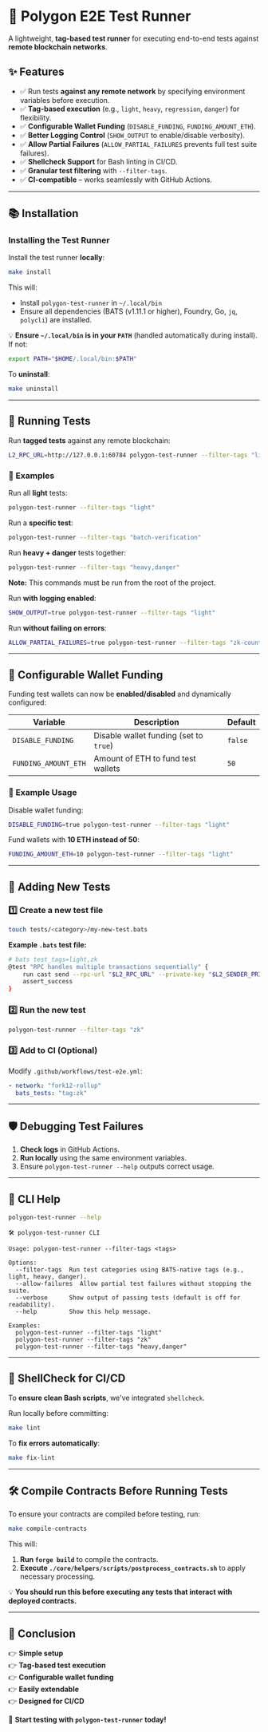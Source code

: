 # 🚀 Polygon E2E Test Runner

A lightweight, **tag-based test runner** for executing end-to-end tests against **remote blockchain networks**.

## ✨ Features

- ✅ Run tests **against any remote network** by specifying environment variables before execution.
- ✅ **Tag-based execution** (e.g., `light`, `heavy`, `regression`, `danger`) for flexibility.
- ✅ **Configurable Wallet Funding** (`DISABLE_FUNDING`, `FUNDING_AMOUNT_ETH`).
- ✅ **Better Logging Control** (`SHOW_OUTPUT` to enable/disable verbosity).
- ✅ **Allow Partial Failures** (`ALLOW_PARTIAL_FAILURES` prevents full test suite failures).
- ✅ **Shellcheck Support** for Bash linting in CI/CD.
- ✅ **Granular test filtering** with `--filter-tags`.
- ✅ **CI-compatible** – works seamlessly with GitHub Actions.

---

## 📚 Installation

### Installing the Test Runner

Install the test runner **locally**:

```sh
make install
```

This will:

- Install `polygon-test-runner` in `~/.local/bin`
- Ensure all dependencies (BATS (v1.11.1 or higher), Foundry, Go, `jq`, `polycli`) are installed.

💡 **Ensure `~/.local/bin` is in your `PATH`** (handled automatically during install). If not:

```sh
export PATH="$HOME/.local/bin:$PATH"
```

To **uninstall**:

```sh
make uninstall
```

---

## 🚀 Running Tests

Run **tagged tests** against any remote blockchain:

```sh
L2_RPC_URL=http://127.0.0.1:60784 polygon-test-runner --filter-tags "light"
```

### 🔹 Examples

Run all **light** tests:

```sh
polygon-test-runner --filter-tags "light"
```

Run a **specific test**:

```sh
polygon-test-runner --filter-tags "batch-verification"
```

Run **heavy + danger** tests together:

```sh
polygon-test-runner --filter-tags "heavy,danger"
```
**Note:** This commands must be run from the root of the project.

Run **with logging enabled**:

```sh
SHOW_OUTPUT=true polygon-test-runner --filter-tags "light"
```

Run **without failing on errors**:

```sh
ALLOW_PARTIAL_FAILURES=true polygon-test-runner --filter-tags "zk-counters"
```

---

## 🔧 Configurable Wallet Funding

Funding test wallets can now be **enabled/disabled** and dynamically configured:

| **Variable**            | **Description**                            | **Default** |
|-------------------------|--------------------------------|------------|
| `DISABLE_FUNDING`       | Disable wallet funding (set to `true`)  | `false`    |
| `FUNDING_AMOUNT_ETH`    | Amount of ETH to fund test wallets     | `50`       |

### 🔹 Example Usage

Disable wallet funding:
```sh
DISABLE_FUNDING=true polygon-test-runner --filter-tags "light"
```

Fund wallets with **10 ETH instead of 50**:
```sh
FUNDING_AMOUNT_ETH=10 polygon-test-runner --filter-tags "light"
```

---

## 📝 Adding New Tests

### 1️⃣ Create a new test file

```sh
touch tests/<category>/my-new-test.bats
```

**Example `.bats` test file:**

```bash
# bats test_tags=light,zk
@test "RPC handles multiple transactions sequentially" {
    run cast send --rpc-url "$L2_RPC_URL" --private-key "$L2_SENDER_PRIVATE_KEY" --create 0x600160015B810190630000000456
    assert_success
}
```

### 2️⃣ Run the new test

```sh
polygon-test-runner --filter-tags "zk"
```

### 3️⃣ Add to CI (Optional)

Modify `.github/workflows/test-e2e.yml`:

```yaml
- network: "fork12-rollup"
  bats_tests: "tag:zk"
```

---

## 🛡️ Debugging Test Failures

1. **Check logs** in GitHub Actions.
2. **Run locally** using the same environment variables.
3. Ensure `polygon-test-runner --help` outputs correct usage.

---

## 📃 CLI Help

```sh
polygon-test-runner --help
```

```
🛠️ polygon-test-runner CLI

Usage: polygon-test-runner --filter-tags <tags>

Options:
  --filter-tags  Run test categories using BATS-native tags (e.g., light, heavy, danger).
  --allow-failures  Allow partial test failures without stopping the suite.
  --verbose      Show output of passing tests (default is off for readability).
  --help         Show this help message.

Examples:
  polygon-test-runner --filter-tags "light"
  polygon-test-runner --filter-tags "zk"
  polygon-test-runner --filter-tags "heavy,danger"
```

---

## 💪 ShellCheck for CI/CD

To **ensure clean Bash scripts**, we've integrated `shellcheck`.

Run locally before committing:

```sh
make lint
```

To **fix errors automatically**:

```sh
make fix-lint
```

---

## 🛠️ Compile Contracts Before Running Tests

To ensure your contracts are compiled before testing, run:

```sh
make compile-contracts
```

This will:

1. **Run `forge build`** to compile the contracts.
2. **Execute `./core/helpers/scripts/postprocess_contracts.sh`** to apply necessary processing.

💡 **You should run this before executing any tests that interact with deployed contracts.**

---

## 🌟 Conclusion

👉 **Simple setup**  
👉 **Tag-based test execution**  
👉 **Configurable wallet funding**  
👉 **Easily extendable**  
👉 **Designed for CI/CD**  

🚀 **Start testing with `polygon-test-runner` today!**
